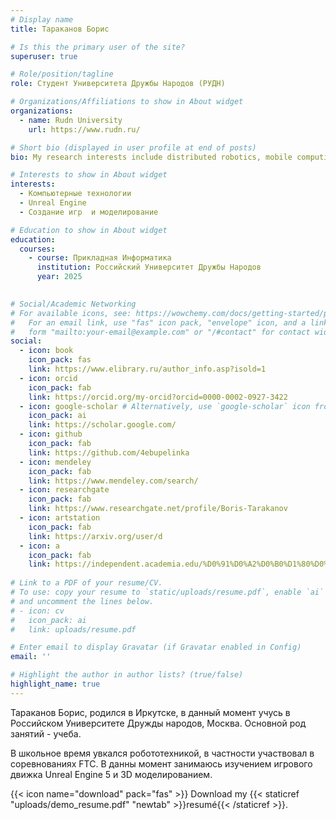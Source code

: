 ```yaml
---
# Display name
title: Тараканов Борис

# Is this the primary user of the site?
superuser: true

# Role/position/tagline
role: Студент Университета Дружбы Народов (РУДН)

# Organizations/Affiliations to show in About widget
organizations:
  - name: Rudn University
    url: https://www.rudn.ru/

# Short bio (displayed in user profile at end of posts)
bio: My research interests include distributed robotics, mobile computing and programmable matter.

# Interests to show in About widget
interests:
  - Компьютерные технологии 
  - Unreal Engine
  - Создание игр  и моделирование

# Education to show in About widget
education:
  courses:
    - course: Прикладная Информатика
      institution: Российский Университет Дружбы Народов
      year: 2025
    

# Social/Academic Networking
# For available icons, see: https://wowchemy.com/docs/getting-started/page-builder/#icons
#   For an email link, use "fas" icon pack, "envelope" icon, and a link in the
#   form "mailto:your-email@example.com" or "/#contact" for contact widget.
social:
  - icon: book
    icon_pack: fas
    link: https://www.elibrary.ru/author_info.asp?isold=1
  - icon: orcid
    icon_pack: fab
    link: https://orcid.org/my-orcid?orcid=0000-0002-0927-3422
  - icon: google-scholar # Alternatively, use `google-scholar` icon from `ai` icon pack
    icon_pack: ai
    link: https://scholar.google.com/
  - icon: github
    icon_pack: fab
    link: https://github.com/4ebupelinka
  - icon: mendeley
    icon_pack: fab
    link: https://www.mendeley.com/search/
  - icon: researchgate
    icon_pack: fab
    link: https://www.researchgate.net/profile/Boris-Tarakanov
  - icon: artstation
    icon_pack: fab
    link: https://arxiv.org/user/d
  - icon: a
    icon_pack: fab
    link: https://independent.academia.edu/%D0%91%D0%A2%D0%B0%D1%80%D0%B0%D0%BA%D0%B0%D0%BD%D0%BE%D0%B2
    
# Link to a PDF of your resume/CV.
# To use: copy your resume to `static/uploads/resume.pdf`, enable `ai` icons in `params.toml`,
# and uncomment the lines below.
# - icon: cv
#   icon_pack: ai
#   link: uploads/resume.pdf

# Enter email to display Gravatar (if Gravatar enabled in Config)
email: ''

# Highlight the author in author lists? (true/false)
highlight_name: true
---
```


Тараканов Борис, родился в Иркутске, в данный момент учусь в Российском Университете Дружды народов, Москва. Основной род занятий - учеба.

В школьное время увкался робототехникой, в частности участвовал в соревнованиях FTC. В данны момент занимаюсь изучением игрового движка Unreal Engine 5 и 3D моделированием.

{{< icon name="download" pack="fas" >}} Download my {{< staticref "uploads/demo_resume.pdf" "newtab" >}}resumé{{< /staticref >}}.
